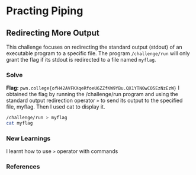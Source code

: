 # Practing Piping

## Redirecting More Output
This challenge focuses on redirecting the standard output (stdout) of an executable program to a specific file. The program `/challenge/run` will only grant the flag if its stdout is redirected to a file named `myflag`.

### Solve
**Flag:** `pwn.college{ofH42AVFKXqeRfoeU6ZZfKW9YBu.QX1YTN0wCO5EzNzEzW}`
I obtained the flag by running the /challenge/run program and using the standard output redirection operator `>` to send its output to the specified file, myflag. Then I used cat to display it.

```bash
/challenge/run > myflag
cat myflag
```

### New Learnings
I learnt how to use `>` operator with commands

### References 

